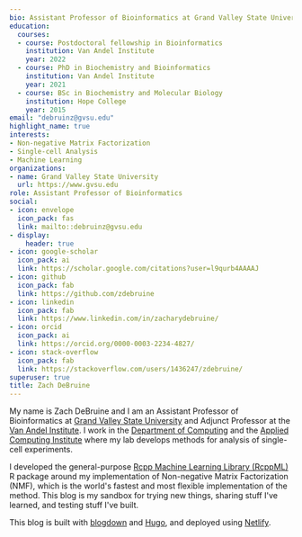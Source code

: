 ```yaml
---
bio: Assistant Professor of Bioinformatics at Grand Valley State University.  Interested in single-cell experiments and dimension reduction. I love simple, fast, and common sense machine learning.
education:
  courses:
  - course: Postdoctoral fellowship in Bioinformatics
    institution: Van Andel Institute
    year: 2022
  - course: PhD in Biochemistry and Bioinformatics
    institution: Van Andel Institute
    year: 2021
  - course: BSc in Biochemistry and Molecular Biology
    institution: Hope College
    year: 2015
email: "debruinz@gvsu.edu"
highlight_name: true
interests:
- Non-negative Matrix Factorization
- Single-cell Analysis
- Machine Learning
organizations:
- name: Grand Valley State University
  url: https://www.gvsu.edu
role: Assistant Professor of Bioinformatics
social:
- icon: envelope
  icon_pack: fas
  link: mailto::debruinz@gvsu.edu
- display:
    header: true
- icon: google-scholar
  icon_pack: ai
  link: https://scholar.google.com/citations?user=l9qurb4AAAAJ
- icon: github
  icon_pack: fab
  link: https://github.com/zdebruine
- icon: linkedin
  icon_pack: fab
  link: https://www.linkedin.com/in/zacharydebruine/
- icon: orcid
  icon_pack: ai
  link: https://orcid.org/0000-0003-2234-4827/
- icon: stack-overflow
  icon_pack: fab
  link: https://stackoverflow.com/users/1436247/zdebruine/
superuser: true
title: Zach DeBruine
---
```


My name is Zach DeBruine and I am an Assistant Professor of Bioinformatics at [Grand Valley State University](https://www.gvsu.edu) and Adjunct Professor at the [Van Andel Institute](https://www.vai.org/). I work in the [Department of Computing](https://www.gvsu.edu/computing/) and the [Applied Computing Institute]([https://vari.vai.org/epigenetics/](https://www.gvsu.edu/aci/)) where my lab develops methods for analysis of single-cell experiments.

I developed the general-purpose [Rcpp Machine Learning Library (RcppML)](https://github.com/zdebruine/RcppML) R package around my implementation of Non-negative Matrix Factorization (NMF), which is the world's fastest and most flexible implementation of the method. This blog is my sandbox for trying new things, sharing stuff I've learned, and testing stuff I've built.

This blog is built with [blogdown](https://github.com/rstudio/blogdown) and [Hugo](https://gohugo.io/), and deployed using [Netlify](https://www.netlify.com/).
